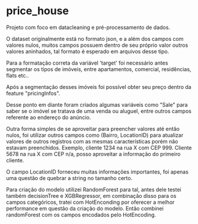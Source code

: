 # price_house
Projeto com foco em datacleaning e pré-processamento de dados. 

O dataset originalmente está no formato json, e a além dos campos com valores nulos, muitos campos possuem dentro de seu próprio valor outros valores aninhados, tal formato é esperado em arquivos desse tipo.

Para a formatação correta da variável 'target' foi necessário antes segmentar os tipos de imóveis, entre apartamentos, comercial, residências, flats etc..

Após a segmentação desses imóveis foi possível obter seu preço dentro da feature "pricingInfos".

Desse ponto em diante foram criados algumas variáveis como "Sale" para saber se o imóvel se tratava de uma venda ou aluguel, entre outros campos referente ao endereço do anúncio.

Outra forma simples de se aproveitar para preencher valores até então nulos, foi utilizar outros campos como (Bairro, LocationID) para atualizar valores de outros registros com as mesmas características porém não estavam preenchidos. Exemplo, cliente 1234 na rua X com CEP 999. Cliente 5678 na rua X com CEP n/a, posso aproveitar a informação do primeiro cliente.

O campo LocationID forneceu muitas informações importantes, foi apenas uma questão de quebrar a string no tamanho certo.

Para criação do modelo utilizei RandomForest para tal, antes dele testei também decisionTree e XGBRegressor, em combinação disso para os campos categóricos, tratei com HotEnconding por oferecer a melhor performance em questão da criação do modelo. Então combinei randomForest com os campos encodados pelo HotEncoding. 

